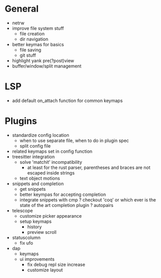 # General
- netrw
- improve file system stuff
    + file creation
    + dir navigation
- better keymas for basics
    - file saving
    - git stuff
- highlight yank pre(?post)view
- buffer/window/split management
# LSP
- add default on_attach function for common keymaps
# Plugins
- standardize config location
    - when to use separate file, when to do in plugin spec
    - split config file
- related keymaps set in config function
- treesitter integration
    - solve 'matchit' incompatibility
        * at least for the rust parser, parentheses and braces are not escaped inside strings
    - text object motions
- snippets and completion
    - get snippets
    - better keympas for accepting completion
    - integrate snippets with cmp
    ? checkout 'coq' or which ever is the state of the art completion plugin
? autopairs
- telescope
    - customize picker appearance
    - setup keymaps
        + history
        + preview scroll
- statuscolumn
    - fix ufo
- dap
    - keymaps
    - ui improvements
        * fix debug repl size increase
        * customize layout
